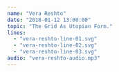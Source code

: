 ```yaml
---
name: "Vera Reshto"
date: "2018-01-12 13:00:00"
topic: "The Grid As Utopian Form."
lines: 
  - "vera-reshto-line-01.svg"
  - "vera-reshto-line-02.svg"
  - "vera-reshto-line-03.svg"
audio: "vera-reshto-audio.mp3"
---
```


